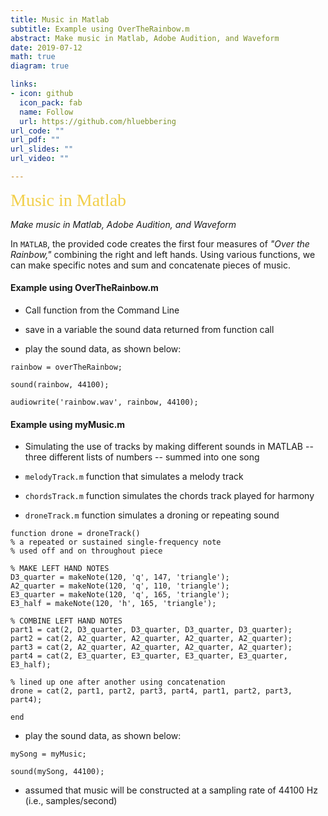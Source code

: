 ```yaml
---
title: Music in Matlab
subtitle: Example using OverTheRainbow.m
abstract: Make music in Matlab, Adobe Audition, and Waveform
date: 2019-07-12
math: true
diagram: true

links:
- icon: github
  icon_pack: fab
  name: Follow
  url: https://github.com/hluebbering
url_code: ""
url_pdf: ""
url_slides: ""
url_video: ""

---
```



<span style="color: #f2cf4a; font-family: Babas; font-size: 2em;">Music in Matlab</span>

*Make music in Matlab, Adobe Audition, and Waveform*

In `MATLAB`, the provided code creates the first four measures of *"Over the Rainbow,"* combining the right and left hands. Using various functions, we can make specific notes and sum and concatenate pieces of music.

#### Example using OverTheRainbow.m

- Call function from the Command Line

- save in a variable the sound data returned from function call

- play the sound data, as shown below:

`rainbow = overTheRainbow;`

`sound(rainbow, 44100);`

`audiowrite('rainbow.wav', rainbow, 44100);`


#### Example using myMusic.m

- Simulating the use of tracks by making different sounds in MATLAB -- three different lists of numbers -- summed into one song

- `melodyTrack.m` function that simulates a melody track

- `chordsTrack.m` function simulates the chords track played for harmony

- `droneTrack.m` function simulates a droning or repeating sound

```{matlab}
function drone = droneTrack()
% a repeated or sustained single-frequency note
% used off and on throughout piece

% MAKE LEFT HAND NOTES
D3_quarter = makeNote(120, 'q', 147, 'triangle');
A2_quarter = makeNote(120, 'q', 110, 'triangle');
E3_quarter = makeNote(120, 'q', 165, 'triangle');
E3_half = makeNote(120, 'h', 165, 'triangle');

% COMBINE LEFT HAND NOTES
part1 = cat(2, D3_quarter, D3_quarter, D3_quarter, D3_quarter);
part2 = cat(2, A2_quarter, A2_quarter, A2_quarter, A2_quarter);
part3 = cat(2, A2_quarter, A2_quarter, A2_quarter, A2_quarter);
part4 = cat(2, E3_quarter, E3_quarter, E3_quarter, E3_quarter, E3_half);

% lined up one after another using concatenation
drone = cat(2, part1, part2, part3, part4, part1, part2, part3, part4);

end
```

- play the sound data, as shown below:

`mySong = myMusic;`

`sound(mySong, 44100);`

- assumed that music will be constructed at a sampling rate of 44100 Hz (i.e., samples/second)


